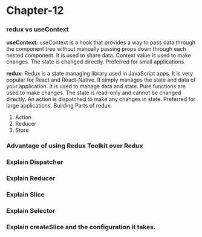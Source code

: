 # Chapter-12

### redux vs useContext

**useContext:**
useContext is a hook that provides a way to pass data through the component tree without manually passing props down through each nested component. 
It is used to share data.
Context value is used to make changes.
The state is changed directly.
Preferred for small applications.

**redux:**
Redux is a state managing library used in JavaScript apps. It is very popular for React and React-Native. It simply manages the state and data of your application.
It is used to manage data and state.
Pure functions are used to make changes.
The state is read-only and cannot be changed directly. An action is dispatched to make any changes in state.
Preferred for large applications.
Building Parts of redux:
1. Action
2. Reducer
3. Store

### Advantage of using Redux Toolkit over Redux

### Explain Dispatcher

### Explain Reducer

### Explain Slice

### Explain Selector

### Explain createSlice and the configuration it takes.
